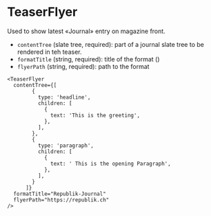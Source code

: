 # TeaserFlyer

Used to show latest «Journal» entry on magazine front.

- `contentTree` (slate tree, required): part of a journal slate tree to be rendered in teh teaser.
- `formatTitle` (string, required): title of the format ()
- `flyerPath` (string, required): path to the format

```react|responsive
<TeaserFlyer
  contentTree={[
        {
          type: 'headline',
          children: [
            {
              text: 'This is the greeting',
            },
          ],
        },
        {
          type: 'paragraph',
          children: [
            {
              text: ' This is the opening Paragraph',
            },
          ],
        }
      ]}
  formatTitle="Republik-Journal"
  flyerPath="https://republik.ch"
/>

```
